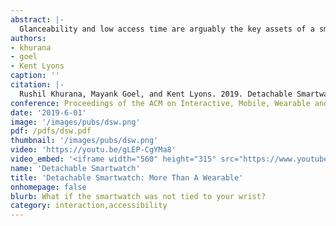 ```yaml
---
abstract: |-
  Glanceability and low access time are arguably the key assets of a smartwatch. However, smartwatches are currently limited to micro-interactions. They do not enable complex interactions and, in general, they do not afford continuous use for long. We believe that smartwatches can retain micro-interactions and glanceability, but also get better at long and complex interactions. We propose a smartwatch that a user can detach, and use as more than a wearable depending on their context, requirements, and preference. Detaching the watch enables it to morph into different forms, and thereby become a better interaction device, better display, and a better sensor suite. First, we interview participants to elicit usage themes for a detachable watch. Then, we build applications that showcase the range of use-cases where a detachable smartwatch offers additional functionality compared to an always-worn one, and highlights the affordances and benefits enabled due to detachability.
authors:
- khurana
- goel
- Kent Lyons
caption: ''
citation: |-
  Rushil Khurana, Mayank Goel, and Kent Lyons. 2019. Detachable Smartwatch: More Than A Wearable. Proc. ACM Interact. Mob. Wearable Ubiquitous Technol. 3, 2, Article 50 (June 2019), 14 pages. DOI: https://doi.org/10.1145/3328921
conference: Proceedings of the ACM on Interactive, Mobile, Wearable and Ubiquitous Technologies (IMWUT), 2019
date: '2019-6-01'
image: '/images/pubs/dsw.png'
pdf: /pdfs/dsw.pdf
thumbnail: '/images/pubs/dsw.png'
video: 'https://youtu.be/gLEP-CgYMa8'
video_embed: '<iframe width="560" height="315" src="https://www.youtube.com/embed/gLEP-CgYMa8" frameborder="0" allow="accelerometer; autoplay; encrypted-media; gyroscope; picture-in-picture" allowfullscreen></iframe>'
name: 'Detachable Smartwatch'
title: 'Detachable Smartwatch: More Than A Wearable'
onhomepage: false
blurb: What if the smartwatch was not tied to your wrist?
category: interaction,accessibility
---
```


